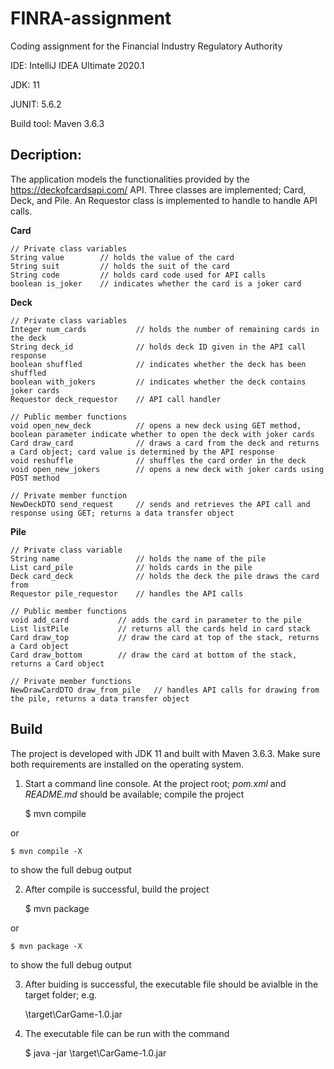 # FINRA-assignment
Coding assignment for the Financial Industry Regulatory Authority

IDE:  IntelliJ IDEA Ultimate 2020.1

JDK:  11

JUNIT:  5.6.2

Build tool:  Maven 3.6.3


## Decription:
The application models the functionalities provided by the https://deckofcardsapi.com/ API.  Three classes are implemented; Card, Deck, and Pile.  An Requestor class is implemented to handle to handle API calls.

**Card**

    // Private class variables
    String value        // holds the value of the card
    String suit         // holds the suit of the card
    String code         // holds card code used for API calls
    boolean is_joker    // indicates whether the card is a joker card


**Deck**

    // Private class variables
    Integer num_cards           // holds the number of remaining cards in the deck
    String deck_id              // holds deck ID given in the API call response
    boolean shuffled            // indicates whether the deck has been shuffled
    boolean with_jokers         // indicates whether the deck contains joker cards
    Requestor deck_requestor    // API call handler

    // Public member functions
    void open_new_deck          // opens a new deck using GET method, boolean parameter indicate whether to open the deck with joker cards
    Card draw_card              // draws a card from the deck and returns a Card object; card value is determined by the API response
    void reshuffle              // shuffles the card order in the deck
    void open_new_jokers        // opens a new deck with joker cards using POST method

    // Private member function
    NewDeckDTO send_request     // sends and retrieves the API call and response using GET; returns a data transfer object


**Pile**

    // Private class variable
    String name                 // holds the name of the pile
    List card_pile              // holds cards in the pile
    Deck card_deck              // holds the deck the pile draws the card from
    Requestor pile_requestor    // handles the API calls

    // Public member functions
    void add_card           // adds the card in parameter to the pile
    List listPile           // returns all the cards held in card stack
    Card draw_top           // draw the card at top of the stack, returns a Card object
    Card draw_bottom        // draw the card at bottom of the stack, returns a Card object

    // Private member functions
    NewDrawCardDTO draw_from_pile   // handles API calls for drawing from the pile, returns a data transfer object


## Build

The project is developed with JDK 11 and built with Maven 3.6.3.  Make sure both requirements are installed on the operating system.

1.  Start a command line console.  At the project root; *pom.xml* and *README.md* should be available; compile the project


    $ mvn compile

or

    $ mvn compile -X

to show the full debug output

2.  After compile is successful, build the project


    $ mvn package

or

    $ mvn package -X

to show the full debug output

3.  After buiding is successful, the executable file should be avialble in the target folder; e.g.


    \target\CarGame-1.0.jar

4.  The executable file can be run with the command


    $ java -jar \target\CarGame-1.0.jar

